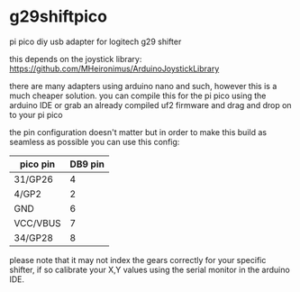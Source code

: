 # g29shiftpico
pi pico diy usb adapter for logitech g29 shifter

this depends on the joystick library:
https://github.com/MHeironimus/ArduinoJoystickLibrary

there are many adapters using arduino nano and such, however this is a much cheaper solution.
you can compile this for the pi pico using the arduino IDE or grab an already compiled uf2 firmware and drag and drop on to your pi pico

the pin configuration doesn't matter but in order to make this build as seamless as possible you can use this config:


| pico pin  | DB9 pin | 
| --------- | ------- |
|  31/GP26  | 4       |
|  4/GP2    | 2       |
|  GND      | 6       |
|  VCC/VBUS | 7       |
| 34/GP28   | 8       |

please note that it may not index the gears correctly for your specific shifter, if so calibrate your X,Y values using the serial monitor in the arduino IDE.
